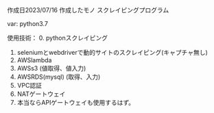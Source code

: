 作成日2023/07/16
作成したモノ スクレイピングプログラム

var: 
python3.7

使用技術：
0. pythonスクレイピング
1. seleniumとwebdriverで動的サイトのスクレイピング(キャプチャ無し)
2. AWSlambda
3. AWSs3 (値取得、値入力)
4. AWSRDS(mysql) (取得、入力)
5. VPC認証
6. NATゲートウェイ
7. 本当ならAPIゲートウェイも使用するはず。